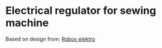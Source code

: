 # Electrical regulator for sewing machine
Based on design from: [Robov elektro](http://www.robov.elektro.szm.com/slapka/index.htm)
